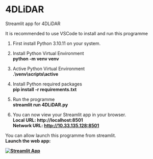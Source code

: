 # 4DLiDAR

Streamlit app for 4DLiDAR


It is recommended to use VSCode to install and run this programme

1. First install Python 3.10.11 on your system.

2. Install Python Virtual Environment<br>
   <b>python -m venv venv</b>

3. Active Python Virtual Environment<br>
   <b>.\venv\scripts\active </b>

4. Install Python required packages<br>
   <b>pip install -r requirements.txt</b>

5. Run the programme<br>
   <b>streamlit run 4DLiDAR.py</b>

6. You can now view your Streamlit app in your browser.<br>
   <b>  Local URL: http://localhost:8501</b> <br>
   <b>  Network URL: http://10.33.135.128:8501</b><br>

You can allow launch this programme from streamlit.<br>
   <b><b>Launch the web app:</b><br>

[![Streamlit App](https://static.streamlit.io/badges/streamlit_badge_black_white.svg)](https://app-bacteria-ht73ymevhyswjqkshx5spp.streamlit.app/)
